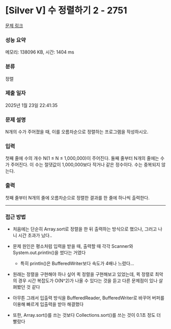 # [Silver V] 수 정렬하기 2 - 2751 

[문제 링크](https://www.acmicpc.net/problem/2751) 

### 성능 요약

메모리: 138096 KB, 시간: 1404 ms

### 분류

정렬

### 제출 일자

2025년 1월 23일 22:41:35

### 문제 설명

<p>N개의 수가 주어졌을 때, 이를 오름차순으로 정렬하는 프로그램을 작성하시오.</p>

### 입력 

 <p>첫째 줄에 수의 개수 N(1 ≤ N ≤ 1,000,000)이 주어진다. 둘째 줄부터 N개의 줄에는 수가 주어진다. 이 수는 절댓값이 1,000,000보다 작거나 같은 정수이다. 수는 중복되지 않는다.</p>

### 출력 

 <p>첫째 줄부터 N개의 줄에 오름차순으로 정렬한 결과를 한 줄에 하나씩 출력한다.</p>

***

### 접근 방법
- 처음에는 단순히 Array.sort로 정렬을 한 뒤 출력하는 방식으로 했으나, 그러고 나니 시간 초과가 났다..
- 문제 원인은 평소처럼 입력을 받을 때, 출력할 때 각각 Scanner와 System.out.println()을 썼다는 거였다
  - 특히 println()은 BufferedWriter보다 속도가 4배나 느렸다…

- 원래는 정렬을 구현해야 하나 싶어 퀵 정렬을 구현해보고 있었는데, 퀵 정렬로 최악의 경우 시간 복잡도가 O(N^2)가 나올 수 있다는 것을 듣고 다른 문제점이 있나 살펴봤던 것 같다
- 아무튼 그래서 입출력 방식을 BufferedReader, BufferedWriter로 바꾸어 버퍼를 이용해 빠르게 입출력을 받아 해결했다

- 또한, Array.sort()를 쓰는 것보다 Collections.sort()를 쓰는 것이 0.1초 정도 더 빨랐다

